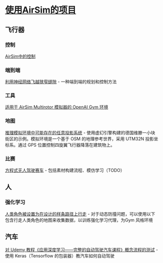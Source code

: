 # [使用AirSim的项目](https://github.com/microsoft/AirSim/network/dependents)

<!-- 整理到：https://github.com/microsoft/AirSim/network/dependents?dependents_after=MTM3MTE1MTQyMzI -->
<!-- https://github.com/hoangtnm/mark1_project -->


## 飞行器

### 控制

[AirSim中的控制](https://github.com/thechaos16/airsim_controller)



### 端到端

[利用神经网络飞越狭窄缝隙](https://github.com/hku-mars/crossgap_il_rl) - 一种端到端的规划和控制方法


### 工具

[适用于 AirSim Multirotor 模拟器的 OpenAI Gym 环境](https://github.com/Kamaropoulos/AirSim_Gym)


### 地图

[推理模拟环境中可能存在的任意投影系统](https://github.com/JeremyBYU/airsimgeo) - 使用虚幻引擎构建的德国维滕一小块街区的示例。模拟环境是一个基于 OSM 的地理参考世界，采用 UTM32N 投影坐标系。通过 GPS 位置控制四旋翼飞行器降落在建筑物上。


### 比赛

[方程式无人驾驶赛车](https://github.com/hoangtnm/mark1_project) - 包括素材构建流程、模仿学习（TODO）


## 人

### 强化学习 

[人类角色被设置为在设计的样条路径上行走](https://github.com/ashdtu/openai_drone_gym) - 对于动态防撞问题，可以使用以下包含行走人类角色的地图来收集数据，以训练强化学习代理，为Gym 风格环境


## 汽车

[对 Udemy 教程《应用深度学习——完整的自动驾驶汽车课程》概念流程的测试](https://github.com/absolutelynick/machine_learning_drive_data) - 使用 Keras（Tensorflow 的包装器）教汽车如何自动驾驶
